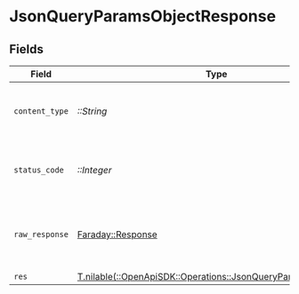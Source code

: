 # JsonQueryParamsObjectResponse


## Fields

| Field                                                                                                                | Type                                                                                                                 | Required                                                                                                             | Description                                                                                                          |
| -------------------------------------------------------------------------------------------------------------------- | -------------------------------------------------------------------------------------------------------------------- | -------------------------------------------------------------------------------------------------------------------- | -------------------------------------------------------------------------------------------------------------------- |
| `content_type`                                                                                                       | *::String*                                                                                                           | :heavy_check_mark:                                                                                                   | HTTP response content type for this operation                                                                        |
| `status_code`                                                                                                        | *::Integer*                                                                                                          | :heavy_check_mark:                                                                                                   | HTTP response status code for this operation                                                                         |
| `raw_response`                                                                                                       | [Faraday::Response](https://www.rubydoc.info/gems/faraday/Faraday/Response)                                          | :heavy_check_mark:                                                                                                   | Raw HTTP response; suitable for custom response parsing                                                              |
| `res`                                                                                                                | [T.nilable(::OpenApiSDK::Operations::JsonQueryParamsObjectRes)](../../models/operations/jsonqueryparamsobjectres.md) | :heavy_minus_sign:                                                                                                   | OK                                                                                                                   |